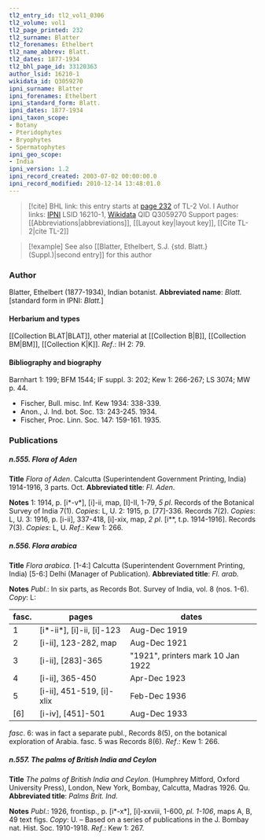 ```yaml
---
tl2_entry_id: tl2_vol1_0306
tl2_volume: vol1
tl2_page_printed: 232
tl2_surname: Blatter
tl2_forenames: Ethelbert
tl2_name_abbrev: Blatt.
tl2_dates: 1877-1934
tl2_bhl_page_id: 33120363
author_lsid: 16210-1
wikidata_id: Q3059270
ipni_surname: Blatter
ipni_forenames: Ethelbert
ipni_standard_form: Blatt.
ipni_dates: 1877-1934
ipni_taxon_scope: 
- Botany
- Pteridophytes
- Bryophytes
- Spermatophytes
ipni_geo_scope: 
- India
ipni_version: 1.2
ipni_record_created: 2003-07-02 00:00:00.0
ipni_record_modified: 2010-12-14 13:48:01.0
---
```


> [!cite] BHL link: this entry starts at [page 232](https://www.biodiversitylibrary.org/page/33120363) of TL-2 Vol. I
> Author links: [IPNI](https://www.ipni.org/a/16210-1) LSID 16210-1, [Wikidata](https://www.wikidata.org/wiki/Q3059270) QID Q3059270
> Support pages: [[Abbreviations|abbreviations]], [[Layout key|layout key]], [[Cite TL-2|cite TL-2]]

> [!example] See also [[Blatter, Ethelbert, S.J. {std. Blatt.} (Suppl.)|second entry]] for this author

### Author

Blatter, Ethelbert (1877-1934), Indian botanist. 
**Abbreviated name**: *Blatt.* \[standard form in IPNI: *Blatt.*\]

#### Herbarium and types

[[Collection BLAT|BLAT]], other material at [[Collection B|B]], [[Collection BM|BM]], [[Collection K|K]].
*Ref*.: IH 2: 79.

#### Bibliography and biography

Barnhart 1: 199; BFM 1544; IF suppl. 3: 202; Kew 1: 266-267; LS 3074; MW p. 44.
- Fischer, Bull. misc. Inf. Kew 1934: 338-339.
- Anon., J. Ind. bot. Soc. 13: 243-245. 1934.
- Fischer, Proc. Linn. Soc. 147: 159-161. 1935.

### Publications

##### n.555. Flora of Aden

**Title**
*Flora of Aden*. Calcutta (Superintendent Government Printing, India) 1914-1916, 3 parts. Oct.
**Abbreviated title**: *Fl. Aden*.

**Notes**
1: 1914, p. \[i\*-v\*\], \[i\]-ii, map, \[I\]-II, 1-79, *5 pl*. Records of the Botanical Survey of India 7(1). *Copies*: L, U.
2: 1915, p. \[77\]-336. Records 7(2). *Copies*: L, U.
3: 1916, p. \[i-ii\], 337-418, \[i\]-xix, map, *2 pl*. \[i\*\*, t.p. 1914-1916\]. Records 7(3). *Copies*: L, U.
*Ref*.: Kew 1: 266.

##### n.556. Flora arabica

**Title**
*Flora arabica*. \[1-4:\] Calcutta (Superintendent Government Printing, India) \[5-6:\] Delhi (Manager of Publication).
**Abbreviated title**: *Fl. arab.*

**Notes**
*Publ*.: In six parts, as Records Bot. Survey of India, vol. 8 (nos. 1-6). *Copy*: L:

|fasc.	|pages	|dates|
|---	|---	|---	|
|1	|\[i\*-ii\*\], \[i\]-ii, \[i\]-123	|Aug-Dec 1919|
|2	|\[i-ii\], 123-282, map	|Aug-Dec 1921|
|3	|\[i-ii\], \[283\]-365	|"1921", printers mark 10 Jan 1922|
|4	|\[i-ii\], 365-450	|Apr-Dec 1923|
|5	|\[i-ii\], 451-519, \[i\]-xlix	|Feb-Dec 1936|
|\[6\]	|\[i-iv\], \[451\]-501	|Aug-Dec 1933|

*fasc*. 6: was in fact a separate publ., Records 8(5), on the botanical exploration of Arabia. fasc. 5 was Records 8(6).
*Ref*.: Kew 1: 266.

##### n.557. The palms of British India and Ceylon

**Title**
*The palms of British India and Ceylon*. (Humphrey Mitford, Oxford University Press), London, New York, Bombay, Calcutta, Madras 1926. Qu.
**Abbreviated title**: *Palms Brit. Ind.*

**Notes**
*Publ*.: 1926, frontisp., p. \[i\*-x\*\], \[i\]-xxviii, 1-600, *pl. 1-106*, maps A, B, 49 text figs.
*Copy*: U. – Based on a series of publications in the J. Bombay nat. Hist. Soc. 1910-1918.
*Ref*.: Kew 1: 267.

